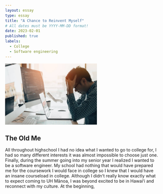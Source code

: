```yaml
---
layout: essay
type: essay
title: "A Chance to Reinvent Myself"
# All dates must be YYYY-MM-DD format!
date: 2023-02-01
published: true
labels:
  - College
  - Software engineering
---
```


<img width="300px" class="rounded float-start pe-4" src="../img/istockphoto-1139500641-612x612.jpg">

## The Old Me

All throughout highschool I had no idea what I wanted to go to college for, I had so many different interests it was almost impossible to choose just one. Finally, during the summer going into my senior year I realized I wanted to be a software engineer. My school had nothing that would have prepared me for the coursework I would face in college so I knew that I would have an insane courseload in college. Although I didnʻt really know exactly what to expect coming to UH Mānoa, I was beyond excited to be in Hawaiʻi and reconnect with my culture. At the beginning, 

